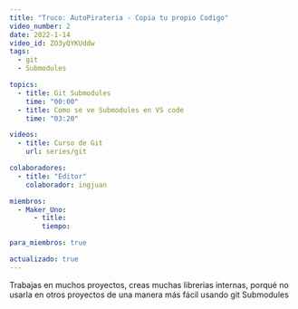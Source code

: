 ```yaml
---
title: "Truco: AutoPirateria - Copia tu propio Codigo"
video_number: 2
date: 2022-1-14
video_id: ZO3yQYKUddw
tags:
  - git
  - Submodules

topics:
  - title: Git Submodules
    time: "00:00"
  - title: Como se ve Submodules en VS code
    time: "03:20"

videos:
  - title: Curso de Git
    url: series/git

colaboradores:
  - title: "Editor"
    colaborador: ingjuan

miembros:
  - Maker_Uno:
      - title:
        tiempo:

para_miembros: true

actualizado: true
---
```


Trabajas en muchos proyectos, creas muchas librerias internas, porqué no usarla en otros proyectos de una manera más fácil usando git Submodules
